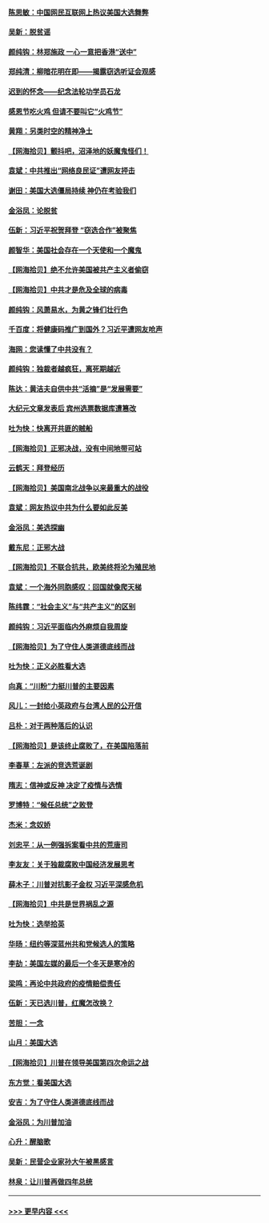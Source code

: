 #### [陈思敏：中国网民互联网上热议美国大选舞弊](../pages/nsc993/n12582845.md?t=11291751) 
#### [吴新：脱贫谣](../pages/nsc993/n12580839.md?t=11291751) 
#### [颜纯钩：林郑施政 一心一意把香港“送中”](../pages/nsc993/n12580805.md?t=11291751) 
#### [郑纯清：柳暗花明在即——揭露窃选听证会观感](../pages/nsc993/n12580795.md?t=11291751) 
#### [迟到的怀念——纪念法轮功学员石龙](../pages/nsc993/n12580245.md?t=11291751) 
#### [感恩节吃火鸡  但请不要叫它“火鸡节”](../pages/nsc993/n12580252.md?t=11291751) 
#### [黄翔：另类时空的精神净土](../pages/nsc993/n12578638.md?t=11291751) 
#### [【网海拾贝】颤抖吧，沼泽地的妖魔鬼怪们！](../pages/nsc993/n12578552.md?t=11291751) 
#### [袁斌：中共推出“网络良民证”遭网友抨击](../pages/nsc993/n12578511.md?t=11291751) 
#### [谢田：美国大选僵局持续 神仍在考验我们](../pages/nsc993/n12577432.md?t=11291751) 
#### [金浴凤：论脱贫](../pages/nsc993/n12576386.md?t=11291751) 
#### [伍新：习近平祝贺拜登 “窃选合作”被聚焦](../pages/nsc993/n12576358.md?t=11291751) 
#### [颜智华：美国社会存在一个天使和一个魔鬼](../pages/nsc993/n12574299.md?t=11291751) 
#### [【网海拾贝】绝不允许美国被共产主义者偷窃](../pages/nsc993/n12573396.md?t=11291751) 
#### [【网海拾贝】中共才是危及全球的病毒](../pages/nsc993/n12571204.md?t=11291751) 
#### [颜纯钩：风萧易水，为黄之锋们壮行色](../pages/nsc993/n12571487.md?t=11291751) 
#### [千百度：将健康码推广到国外？习近平遭网友呛声](../pages/nsc993/n12570808.md?t=11291751) 
#### [海网：您读懂了中共没有？](../pages/nsc993/n12570487.md?t=11291751) 
#### [颜纯钩：独裁者越疯狂，离死期越近](../pages/nsc993/n12569055.md?t=11291751) 
#### [陈达：黄洁夫自供中共“活摘”是“发展需要”](../pages/nsc993/n12568541.md?t=11291751) 
#### [大纪元文章发表后 宾州选票数据库遭篡改](../pages/nsc993/n12568105.md?t=11291751) 
#### [吐为快：快离开共匪的贼船](../pages/nsc993/n12568462.md?t=11291751) 
#### [【网海拾贝】正邪决战，没有中间地带可站](../pages/nsc993/n12568439.md?t=11291751) 
#### [云鹤天：拜登经历](../pages/nsc993/n12567294.md?t=11291751) 
#### [【网海拾贝】美国南北战争以来最重大的战役](../pages/nsc993/n12567247.md?t=11291751) 
#### [袁斌：网友热议中共为什么要如此反美](../pages/nsc993/n12567162.md?t=11291751) 
#### [金浴凤：美选探幽](../pages/nsc993/n12567147.md?t=11291751) 
#### [戴东尼：正邪大战](../pages/nsc993/n12567033.md?t=11291751) 
#### [【网海拾贝】不联合抗共，欧美终将沦为殖民地](../pages/nsc993/n12565068.md?t=11291751) 
#### [袁斌：一个海外同胞感叹：回国就像爬天梯](../pages/nsc993/n12564986.md?t=11291751) 
#### [陈纬霆：“社会主义”与“共产主义”的区别](../pages/nsc993/n12562417.md?t=11291751) 
#### [颜纯钩：习近平面临内外麻烦自我周旋](../pages/nsc993/n12563356.md?t=11291751) 
#### [【网海拾贝】为了守住人类道德底线而战](../pages/nsc993/n12562542.md?t=11291751) 
#### [吐为快：正义必胜看大选](../pages/nsc993/n12561967.md?t=11291751) 
#### [向真：“川粉”力挺川普的主要因素](../pages/nsc993/n12560774.md?t=11291751) 
#### [风儿：一封给小英政府与台湾人民的公开信](../pages/nsc993/n12560581.md?t=11291751) 
#### [吕朴：对于两种落后的认识](../pages/nsc993/n12560492.md?t=11291751) 
#### [【网海拾贝】是该终止腐败了，在美国陷落前](../pages/nsc993/n12559936.md?t=11291751) 
#### [李春草：左派的竞选荒诞剧](../pages/nsc993/n12558380.md?t=11291751) 
#### [隋志：信神或反神 决定了疫情与选情](../pages/nsc993/n12558255.md?t=11291751) 
#### [罗博特：“候任总统”之败登](../pages/nsc993/n12558189.md?t=11291751) 
#### [杰米：念奴娇](../pages/nsc993/n12558174.md?t=11291751) 
#### [刘忠平：从一例强拆案看中共的荒唐司](../pages/nsc993/n12558036.md?t=11291751) 
#### [李友友：关于独裁腐败中国经济发展思考](../pages/nsc993/n12558004.md?t=11291751) 
#### [薛木子：川普对抗影子金权 习近平深感危机](../pages/nsc993/n12557342.md?t=11291751) 
#### [【网海拾贝】中共是世界祸乱之源](../pages/nsc993/n12555353.md?t=11291751) 
#### [吐为快：选举拾英](../pages/nsc993/n12555041.md?t=11291751) 
#### [华旸：纽约等深蓝州共和党候选人的策略](../pages/nsc993/n12554309.md?t=11291751) 
#### [李劼：美国左媒的最后一个冬天是寒冷的](../pages/nsc993/n12552947.md?t=11291751) 
#### [梁鸣：再论中共政府的疫情赔偿责任](../pages/nsc993/n12553012.md?t=11291751) 
#### [伍新：天已选川普，红魔怎改换？](../pages/nsc993/n12552970.md?t=11291751) 
#### [苦胆：一念](../pages/nsc993/n12552957.md?t=11291751) 
#### [山月：美国大选](../pages/nsc993/n12552446.md?t=11291751) 
#### [【网海拾贝】川普在领导美国第四次命运之战](../pages/nsc993/n12551973.md?t=11291751) 
#### [东方觉：看美国大选](../pages/nsc993/n12551647.md?t=11291751) 
#### [安吉：为了守住人类道德底线而战](../pages/nsc993/n12551111.md?t=11291751) 
#### [金浴凤：为川普加油](../pages/nsc993/n12551085.md?t=11291751) 
#### [心升：醒脑歌](../pages/nsc993/n12550984.md?t=11291751) 
#### [吴新：民营企业家孙大午被黑感言](../pages/nsc993/n12550656.md?t=11291751) 
#### [林泉：让川普再做四年总统](../pages/nsc993/n12550640.md?t=11291751) 

----
#### [ >>> 更早内容 <<< ](../indexes/nsc993-earlier.md)
